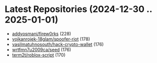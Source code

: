 # Latest Repositories (2024-12-30 .. 2025-01-01)

- [addyosmani/firew0rks](https://github.com/addyosmani/firew0rks) (228)
- [vojkanrojek-18glam/spoofer-riot](https://github.com/vojkanrojek-18glam/spoofer-riot) (178)
- [vasilmatuhnosouth/hack-crypto-wallet](https://github.com/vasilmatuhnosouth/hack-crypto-wallet) (176)
- [wrtfmn7u2009ca/seed](https://github.com/wrtfmn7u2009ca/seed) (176)
- [term2t/roblox-script](https://github.com/term2t/roblox-script) (170)
